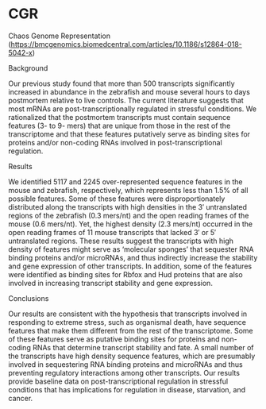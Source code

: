 # CGR
Chaos Genome Representation (https://bmcgenomics.biomedcentral.com/articles/10.1186/s12864-018-5042-x)

Background

Our previous study found that more than 500 transcripts significantly increased in abundance in the zebrafish and mouse several hours to days postmortem relative to live controls. The current literature suggests that most mRNAs are post-transcriptionally regulated in stressful conditions. We rationalized that the postmortem transcripts must contain sequence features (3- to 9- mers) that are unique from those in the rest of the transcriptome and that these features putatively serve as binding sites for proteins and/or non-coding RNAs involved in post-transcriptional regulation.

Results

We identified 5117 and 2245 over-represented sequence features in the mouse and zebrafish, respectively, which represents less than 1.5% of all possible features. Some of these features were disproportionately distributed along the transcripts with high densities in the 3′ untranslated regions of the zebrafish (0.3 mers/nt) and the open reading frames of the mouse (0.6 mers/nt). Yet, the highest density (2.3 mers/nt) occurred in the open reading frames of 11 mouse transcripts that lacked 3′ or 5′ untranslated regions. These results suggest the transcripts with high density of features might serve as ‘molecular sponges’ that sequester RNA binding proteins and/or microRNAs, and thus indirectly increase the stability and gene expression of other transcripts. In addition, some of the features were identified as binding sites for Rbfox and Hud proteins that are also involved in increasing transcript stability and gene expression.

Conclusions

Our results are consistent with the hypothesis that transcripts involved in responding to extreme stress, such as organismal death, have sequence features that make them different from the rest of the transcriptome. Some of these features serve as putative binding sites for proteins and non-coding RNAs that determine transcript stability and fate. A small number of the transcripts have high density sequence features, which are presumably involved in sequestering RNA binding proteins and microRNAs and thus preventing regulatory interactions among other transcripts. Our results provide baseline data on post-transcriptional regulation in stressful conditions that has implications for regulation in disease, starvation, and cancer.
